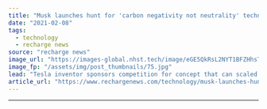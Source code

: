 ```yaml
---
title: "Musk launches hunt for 'carbon negativity not neutrality' technology with $100m XPrize"
date: "2021-02-08"
tags: 
  - technology
  - recharge news
source: "recharge news"
image_url: "https://images-global.nhst.tech/image/eGE5QkRsL2NYT1BFZHhsTnJsQ1RKZjUwVmV1M0F4N090VDRRbWlPUW9Vdz0=/nhst/binary/b44695eef9feaa918f8f5c2a52bac720"
image_fp: "/assets/img/post_thumbnails/75.jpg"
lead: "Tesla inventor sponsors competition for concept that can scaled to extract 'gigaton levels' of CO2 from atmosphere"
article_url: "https://www.rechargenews.com/technology/musk-launches-hunt-for-carbon-negativity-not-neutrality-technology-with-100m-xprize/2-1-959486"
---
```


---
